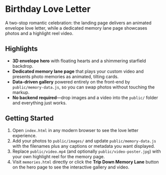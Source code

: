 # Birthday Love Letter

A two-stop romantic celebration: the landing page delivers an animated envelope love letter, while a dedicated memory lane page showcases photos and a highlight reel video.

## Highlights

- **3D envelope hero** with floating hearts and a shimmering starfield backdrop.
- **Dedicated memory lane page** that plays your custom video and presents photo memories as animated, tilting cards.
- **Data-driven gallery** powered entirely on the front-end by `public/memory-data.js`, so you can swap photos without touching the markup.
- **No backend required**—drop images and a video into the `public/` folder and everything just works.

## Getting Started

1. Open `index.html` in any modern browser to see the love letter experience.
2. Add your photos to `public/images/` and update `public/memory-data.js` with the filenames plus any captions or metadata you want displayed.
3. Replace `public/video.mp4` (and optionally `public/video-poster.jpg`) with your own highlight reel for the memory page.
4. Visit `memories.html` directly or click the **Trip Down Memory Lane** button on the hero page to see the interactive gallery and video.
